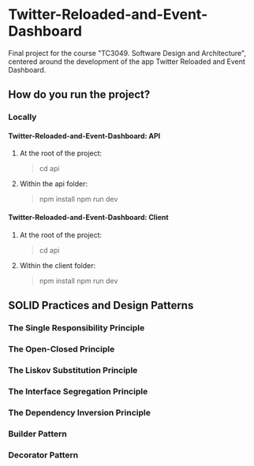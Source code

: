 # Twitter-Reloaded-and-Event-Dashboard
Final project for the course "TC3049. Software Design and Architecture", centered around the development of the app Twitter Reloaded and Event Dashboard.

## How do you run the project?
### Locally
#### Twitter-Reloaded-and-Event-Dashboard: API
1. At the root of the project:

    >cd api
 
2. Within the api folder:

    >npm install
    >npm run dev

#### Twitter-Reloaded-and-Event-Dashboard: Client

1. At the root of the project:

    >cd api
 
2. Within the client folder:

    >npm install
    >npm run dev

## SOLID Practices and Design Patterns
### The Single Responsibility Principle

### The Open-Closed Principle

### The Liskov Substitution Principle

### The Interface Segregation Principle

### The Dependency Inversion Principle

### Builder Pattern

### Decorator Pattern